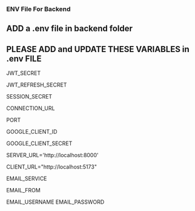 ### ENV File For Backend 

## ADD a .env file in backend folder


## PLEASE ADD and UPDATE THESE VARIABLES in .env FILE

JWT_SECRET


JWT_REFRESH_SECRET


SESSION_SECRET


CONNECTION_URL

PORT


GOOGLE_CLIENT_ID

GOOGLE_CLIENT_SECRET


SERVER_URL='http://localhost:8000'

CLIENT_URL="http://localhost:5173"

EMAIL_SERVICE

EMAIL_FROM

EMAIL_USERNAME
EMAIL_PASSWORD

